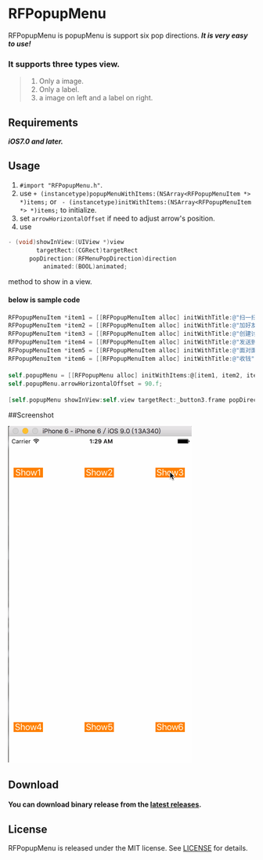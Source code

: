 # RFPopupMenu
RFPopupMenu is popupMenu is support  six pop directions.
***It is very easy to use!***
### It supports three types view.
> 1. Only a image.
> 2. Only a label.
> 3. a image on left and a label on right.


##  Requirements
_**iOS7.0 and later.**_


##  Usage
1. `#import "RFPopupMenu.h"`.
2. use `+ (instancetype)popupMenuWithItems:(NSArray<RFPopupMenuItem *> *)items;` or ` - (instancetype)initWithItems:(NSArray<RFPopupMenuItem *> *)items;` to initialize.
3. set `arrowHorizontalOffset` if need to adjust arrow's position.
4. use

```objective-c
- (void)showInView:(UIView *)view
        targetRect:(CGRect)targetRect
      popDirection:(RFMenuPopDirection)direction
          animated:(BOOL)animated;
```

method to show in a view.



#### below is sample code
```objective-c
RFPopupMenuItem *item1 = [[RFPopupMenuItem alloc] initWithTitle:@"扫一扫" image:[UIImage imageNamed:@"scan"] target:self action:@selector(itemClicked:)];
RFPopupMenuItem *item2 = [[RFPopupMenuItem alloc] initWithTitle:@"加好友" image:[UIImage imageNamed:@"add"] target:self action:@selector(itemClicked:)];
RFPopupMenuItem *item3 = [[RFPopupMenuItem alloc] initWithTitle:@"创建讨论组" image:[UIImage imageNamed:@"chat"] target:self action:@selector(itemClicked:)];
RFPopupMenuItem *item4 = [[RFPopupMenuItem alloc] initWithTitle:@"发送到电脑" image:[UIImage imageNamed:@"computer"] target:self action:@selector(itemClicked:)];
RFPopupMenuItem *item5 = [[RFPopupMenuItem alloc] initWithTitle:@"面对面传" image:[UIImage imageNamed:@"change"] target:self action:@selector(itemClicked:)];
RFPopupMenuItem *item6 = [[RFPopupMenuItem alloc] initWithTitle:@"收钱" image:[UIImage imageNamed:@"money"] target:self action:@selector(itemClicked:)];

self.popupMenu = [[RFPopupMenu alloc] initWithItems:@[item1, item2, item3, item4, item5, item6]];
self.popupMenu.arrowHorizontalOffset = 90.f;

[self.popupMenu showInView:self.view targetRect:_button3.frame popDirection:RFMenuPopDirectionTopRight animated:YES];
```

##Screenshot

![(Screenshot)](https://github.com/wangruofeng/RFPopupMenu/blob/master/Sample.gif)


##  Download
####  You can download binary release from the [latest releases](https://github.com/wangruofeng/RFPopupMenu/archive/master.zip).


## License
RFPopupMenu is released under the MIT license. See [LICENSE](/LICENSE) for details.
